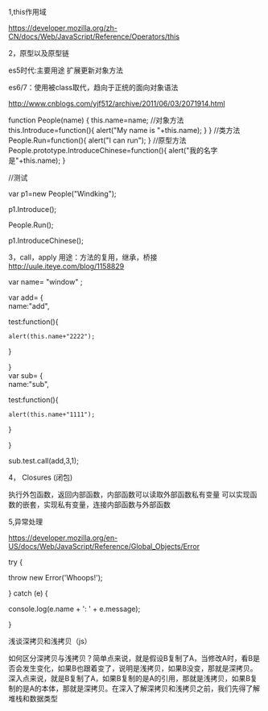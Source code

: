 1,this作用域

https://developer.mozilla.org/zh-CN/docs/Web/JavaScript/Reference/Operators/this

2，原型以及原型链

es5时代:主要用途 扩展更新对象方法

es6/7：使用被class取代，趋向于正统的面向对象语法

http://www.cnblogs.com/yjf512/archive/2011/06/03/2071914.html

function People(name)
{
  this.name=name;
  //对象方法
  this.Introduce=function(){
    alert("My name is "+this.name);
  }
}
//类方法
People.Run=function(){
  alert("I can run");
}
//原型方法
People.prototype.IntroduceChinese=function(){
  alert("我的名字是"+this.name);
}

 

//测试

var p1=new People("Windking");

p1.Introduce();

People.Run();

p1.IntroduceChinese(); 



3，call，apply
用途：方法的复用，继承，桥接
http://uule.iteye.com/blog/1158829

var name=  "window" ;

var add=
{  
  name:"add",
  
  test:function(){
  
    alert(this.name+"2222"); 
    
  }
     
}  
var sub=
{  
  name:"sub",
  
  test:function(){
  
    alert(this.name+"1111"); 
    
  }
  
}  
  
sub.test.call(add,3,1); 

4， Closures (闭包)

执行外包函数，返回内部函数，内部函数可以读取外部函数私有变量
     可以实现函数的嵌套，实现私有变量，连接内部函数与外部函数

5,异常处理

https://developer.mozilla.org/en-US/docs/Web/JavaScript/Reference/Global_Objects/Error

try {

  throw new Error('Whoops!');
  
} catch (e) {

  console.log(e.name + ': ' + e.message);
  
}

浅谈深拷贝和浅拷贝（js）

如何区分深拷贝与浅拷贝？简单点来说，就是假设B复制了A，当修改A时，看B是否会发生变化，如果B也跟着变了，说明是浅拷贝，如果B没变，那就是深拷贝。深入点来说，就是B复制了A，如果B复制的是A的引用，那就是浅拷贝，如果B复制的是A的本体，那就是深拷贝。在深入了解深拷贝和浅拷贝之前，我们先得了解堆栈和数据类型


